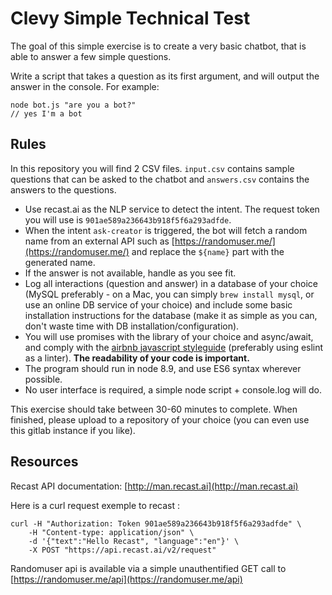 # Clevy Simple Technical Test

The goal of this simple exercise is to create a very basic chatbot, that is able to answer a few simple questions.

Write a script that takes a question as its first argument, and will output the answer in the console. For example:

```
node bot.js "are you a bot?"
// yes I'm a bot
```

## Rules 

In this repository you will find 2 CSV files. `input.csv` contains sample questions that can be asked to the chatbot and `answers.csv` contains the answers to the questions.

- Use recast.ai as the NLP service to detect the intent. The request token you will use is `901ae589a236643b918f5f6a293adfde`.
- When the intent `ask-creator` is triggered, the bot will fetch a random name from an external API such as [https://randomuser.me/](https://randomuser.me/) and replace the `${name}` part with the generated name.
- If the answer is not available, handle as you see fit.
- Log all interactions (question and answer) in a database of your choice (MySQL preferably - on a Mac, you can simply `brew install mysql`, or use an online DB service of your choice) and include some basic installation instructions for the database (make it as simple as you can, don't waste time with DB installation/configuration).
- You will use promises with the library of your choice and async/await, and comply with the [airbnb javascript styleguide](https://github.com/airbnb/javascript) (preferably using eslint as a linter). **The readability of your code is important.**
- The program should run in node 8.9, and use ES6 syntax wherever possible.
- No user interface is required, a simple node script + console.log will do.

This exercise should take between 30-60 minutes to complete. When finished, please upload to a repository of your choice (you can even use this gitlab instance if you like).

## Resources

Recast API documentation: [http://man.recast.ai](http://man.recast.ai)

Here is a curl request exemple to recast :

```
curl -H "Authorization: Token 901ae589a236643b918f5f6a293adfde" \
    -H "Content-type: application/json" \
    -d '{"text":"Hello Recast", "language":"en"}' \
    -X POST "https://api.recast.ai/v2/request"
```

Randomuser api is available via a simple unauthentified GET call to [https://randomuser.me/api](https://randomuser.me/api)

